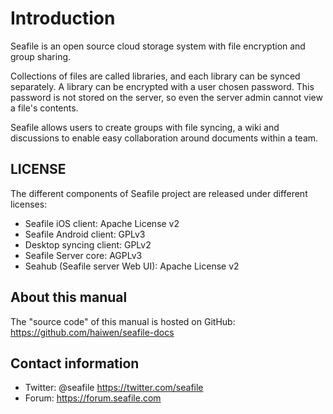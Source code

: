 # Introduction

Seafile is an open source cloud storage system with file encryption and group sharing.

Collections of files are called libraries, and each library can be synced
separately. A library can be encrypted with a user chosen password. This
password is not stored on the server, so even the server admin cannot view a
file's contents.

Seafile allows users to create groups with file syncing, a wiki and discussions to
enable easy collaboration around documents within a team.

## LICENSE

The different components of Seafile project are released under different licenses:

- Seafile iOS client: Apache License v2
- Seafile Android client: GPLv3
- Desktop syncing client: GPLv2
- Seafile Server core: AGPLv3
- Seahub (Seafile server Web UI): Apache License v2

## About this manual

The "source code" of this manual is hosted on GitHub: https://github.com/haiwen/seafile-docs

## Contact information

* Twitter: @seafile https://twitter.com/seafile
* Forum: https://forum.seafile.com

